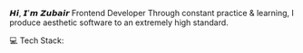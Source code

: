 
𝙃𝙞, 𝙄'𝙢 𝙕𝙪𝙗𝙖𝙞𝙧
Frontend Developer
Through constant practice & learning, I produce aesthetic software to an extremely high standard.


💻 Tech Stack:








